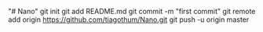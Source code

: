 "# Nano"  git init git add README.md git commit -m "first commit" git remote add origin https://github.com/tiagothum/Nano.git git push -u origin master
